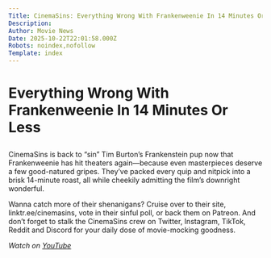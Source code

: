 ```yaml
---
Title: CinemaSins: Everything Wrong With Frankenweenie In 14 Minutes Or Less
Description: 
Author: Movie News
Date: 2025-10-22T22:01:58.000Z
Robots: noindex,nofollow
Template: index
---
```

<h1>
  
  
  Everything Wrong With Frankenweenie In 14 Minutes Or Less
</h1>

<p>CinemaSins is back to “sin” Tim Burton’s Frankenstein pup now that Frankenweenie has hit theaters again—because even masterpieces deserve a few good-natured gripes. They’ve packed every quip and nitpick into a brisk 14-minute roast, all while cheekily admitting the film’s downright wonderful.</p>

<p>Wanna catch more of their shenanigans? Cruise over to their site, linktr.ee/cinemasins, vote in their sinful poll, or back them on Patreon. And don’t forget to stalk the CinemaSins crew on Twitter, Instagram, TikTok, Reddit and Discord for your daily dose of movie-mocking goodness.</p>

<p><em>Watch on <a href="https://www.youtube.com/watch?v=jAM8R6GO3g8" rel="noopener noreferrer">YouTube</a></em></p>

